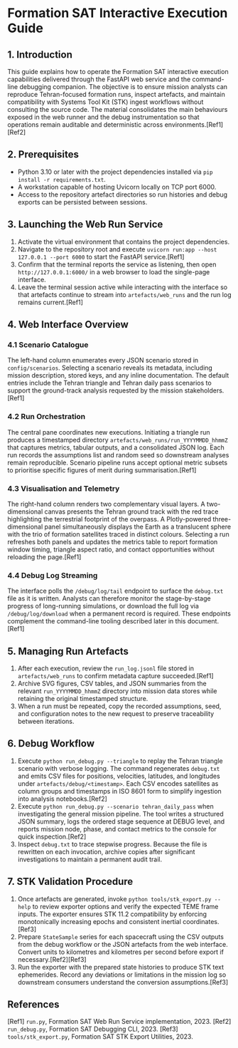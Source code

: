 # Formation SAT Interactive Execution Guide

## 1. Introduction
This guide explains how to operate the Formation SAT interactive execution capabilities delivered through the FastAPI web service and the command-line debugging companion. The objective is to ensure mission analysts can reproduce Tehran-focused formation runs, inspect artefacts, and maintain compatibility with Systems Tool Kit (STK) ingest workflows without consulting the source code. The material consolidates the main behaviours exposed in the web runner and the debug instrumentation so that operations remain auditable and deterministic across environments.[Ref1][Ref2]

## 2. Prerequisites
- Python 3.10 or later with the project dependencies installed via `pip install -r requirements.txt`.
- A workstation capable of hosting Uvicorn locally on TCP port 6000.
- Access to the repository artefact directories so run histories and debug exports can be persisted between sessions.

## 3. Launching the Web Run Service
1. Activate the virtual environment that contains the project dependencies.
2. Navigate to the repository root and execute `uvicorn run:app --host 127.0.0.1 --port 6000` to start the FastAPI service.[Ref1]
3. Confirm that the terminal reports the service as listening, then open `http://127.0.0.1:6000/` in a web browser to load the single-page interface.
4. Leave the terminal session active while interacting with the interface so that artefacts continue to stream into `artefacts/web_runs` and the run log remains current.[Ref1]

## 4. Web Interface Overview
### 4.1 Scenario Catalogue
The left-hand column enumerates every JSON scenario stored in `config/scenarios`. Selecting a scenario reveals its metadata, including mission description, stored keys, and any inline documentation. The default entries include the Tehran triangle and Tehran daily pass scenarios to support the ground-track analysis requested by the mission stakeholders.[Ref1]

### 4.2 Run Orchestration
The central pane coordinates new executions. Initiating a triangle run produces a timestamped directory `artefacts/web_runs/run_YYYYMMDD_hhmmZ` that captures metrics, tabular outputs, and a consolidated JSON log. Each run records the assumptions list and random seed so downstream analyses remain reproducible. Scenario pipeline runs accept optional metric subsets to prioritise specific figures of merit during summarisation.[Ref1]

### 4.3 Visualisation and Telemetry
The right-hand column renders two complementary visual layers. A two-dimensional canvas presents the Tehran ground track with the red trace highlighting the terrestrial footprint of the overpass. A Plotly-powered three-dimensional panel simultaneously displays the Earth as a translucent sphere with the trio of formation satellites traced in distinct colours. Selecting a run refreshes both panels and updates the metrics table to report formation window timing, triangle aspect ratio, and contact opportunities without reloading the page.[Ref1]

### 4.4 Debug Log Streaming
The interface polls the `/debug/log/tail` endpoint to surface the `debug.txt` file as it is written. Analysts can therefore monitor the stage-by-stage progress of long-running simulations, or download the full log via `/debug/log/download` when a permanent record is required. These endpoints complement the command-line tooling described later in this document.[Ref1]

## 5. Managing Run Artefacts
1. After each execution, review the `run_log.jsonl` file stored in `artefacts/web_runs` to confirm metadata capture succeeded.[Ref1]
2. Archive SVG figures, CSV tables, and JSON summaries from the relevant `run_YYYYMMDD_hhmmZ` directory into mission data stores while retaining the original timestamped structure.
3. When a run must be repeated, copy the recorded assumptions, seed, and configuration notes to the new request to preserve traceability between iterations.

## 6. Debug Workflow
1. Execute `python run_debug.py --triangle` to replay the Tehran triangle scenario with verbose logging. The command regenerates `debug.txt` and emits CSV files for positions, velocities, latitudes, and longitudes under `artefacts/debug/<timestamp>`. Each CSV encodes satellites as column groups and timestamps in ISO 8601 form to simplify ingestion into analysis notebooks.[Ref2]
2. Execute `python run_debug.py --scenario tehran_daily_pass` when investigating the general mission pipeline. The tool writes a structured JSON summary, logs the ordered stage sequence at DEBUG level, and reports mission node, phase, and contact metrics to the console for quick inspection.[Ref2]
3. Inspect `debug.txt` to trace stepwise progress. Because the file is rewritten on each invocation, archive copies after significant investigations to maintain a permanent audit trail.

## 7. STK Validation Procedure
1. Once artefacts are generated, invoke `python tools/stk_export.py --help` to review exporter options and verify the expected TEME frame inputs. The exporter ensures STK 11.2 compatibility by enforcing monotonically increasing epochs and consistent inertial coordinates.[Ref3]
2. Prepare `StateSample` series for each spacecraft using the CSV outputs from the debug workflow or the JSON artefacts from the web interface. Convert units to kilometres and kilometres per second before export if necessary.[Ref2][Ref3]
3. Run the exporter with the prepared state histories to produce STK text ephemerides. Record any deviations or limitations in the mission log so downstream consumers understand the conversion assumptions.[Ref3]

## References
[Ref1] `run.py`, Formation SAT Web Run Service implementation, 2023.
[Ref2] `run_debug.py`, Formation SAT Debugging CLI, 2023.
[Ref3] `tools/stk_export.py`, Formation SAT STK Export Utilities, 2023.
